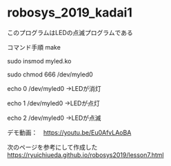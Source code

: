 # robosys_2019_kadai1

このプログラムはLEDの点滅プログラムである


コマンド手順
make
 
 sudo insmod myled.ko
 
 sudo chmod 666 /dev/myled0
 
 echo 0 /dev/myled0 →LEDが消灯
 
 echo 1 /dev/myled0 →LEDが点灯

echo 2 /dev/myled0 →LEDが点滅


デモ動画：　https://youtu.be/Eu0AfvLAoBA


次のページを参考にして作成した
https://ryuichiueda.github.io/robosys2019/lesson7.html

